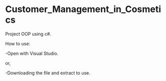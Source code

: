 # Customer_Management_in_Cosmetics
Project OOP using c#.

How to use:

-Open with Visual Studio.

or,

-Downloading the file and extract to use.
